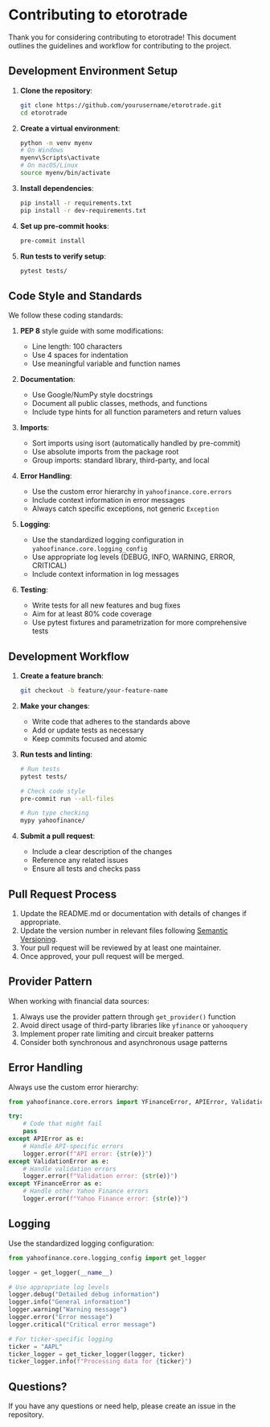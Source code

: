 # Contributing to etorotrade

Thank you for considering contributing to etorotrade! This document outlines the guidelines and workflow for contributing to the project.

## Development Environment Setup

1. **Clone the repository**:
   ```bash
   git clone https://github.com/yourusername/etorotrade.git
   cd etorotrade
   ```

2. **Create a virtual environment**:
   ```bash
   python -m venv myenv
   # On Windows
   myenv\Scripts\activate
   # On macOS/Linux
   source myenv/bin/activate
   ```

3. **Install dependencies**:
   ```bash
   pip install -r requirements.txt
   pip install -r dev-requirements.txt
   ```

4. **Set up pre-commit hooks**:
   ```bash
   pre-commit install
   ```

5. **Run tests to verify setup**:
   ```bash
   pytest tests/
   ```

## Code Style and Standards

We follow these coding standards:

1. **PEP 8** style guide with some modifications:
   - Line length: 100 characters
   - Use 4 spaces for indentation
   - Use meaningful variable and function names

2. **Documentation**:
   - Use Google/NumPy style docstrings
   - Document all public classes, methods, and functions
   - Include type hints for all function parameters and return values

3. **Imports**:
   - Sort imports using isort (automatically handled by pre-commit)
   - Use absolute imports from the package root
   - Group imports: standard library, third-party, and local

4. **Error Handling**:
   - Use the custom error hierarchy in `yahoofinance.core.errors`
   - Include context information in error messages
   - Always catch specific exceptions, not generic `Exception`

5. **Logging**:
   - Use the standardized logging configuration in `yahoofinance.core.logging_config`
   - Use appropriate log levels (DEBUG, INFO, WARNING, ERROR, CRITICAL)
   - Include context information in log messages

6. **Testing**:
   - Write tests for all new features and bug fixes
   - Aim for at least 80% code coverage
   - Use pytest fixtures and parametrization for more comprehensive tests

## Development Workflow

1. **Create a feature branch**:
   ```bash
   git checkout -b feature/your-feature-name
   ```

2. **Make your changes**:
   - Write code that adheres to the standards above
   - Add or update tests as necessary
   - Keep commits focused and atomic

3. **Run tests and linting**:
   ```bash
   # Run tests
   pytest tests/
   
   # Check code style
   pre-commit run --all-files
   
   # Run type checking
   mypy yahoofinance/
   ```

4. **Submit a pull request**:
   - Include a clear description of the changes
   - Reference any related issues
   - Ensure all tests and checks pass

## Pull Request Process

1. Update the README.md or documentation with details of changes if appropriate.
2. Update the version number in relevant files following [Semantic Versioning](https://semver.org/).
3. Your pull request will be reviewed by at least one maintainer.
4. Once approved, your pull request will be merged.

## Provider Pattern

When working with financial data sources:

1. Always use the provider pattern through `get_provider()` function
2. Avoid direct usage of third-party libraries like `yfinance` or `yahooquery`
3. Implement proper rate limiting and circuit breaker patterns
4. Consider both synchronous and asynchronous usage patterns

## Error Handling

Always use the custom error hierarchy:

```python
from yahoofinance.core.errors import YFinanceError, APIError, ValidationError

try:
    # Code that might fail
    pass
except APIError as e:
    # Handle API-specific errors
    logger.error(f"API error: {str(e)}")
except ValidationError as e:
    # Handle validation errors
    logger.error(f"Validation error: {str(e)}")
except YFinanceError as e:
    # Handle other Yahoo Finance errors
    logger.error(f"Yahoo Finance error: {str(e)}")
```

## Logging

Use the standardized logging configuration:

```python
from yahoofinance.core.logging_config import get_logger

logger = get_logger(__name__)

# Use appropriate log levels
logger.debug("Detailed debug information")
logger.info("General information")
logger.warning("Warning message")
logger.error("Error message")
logger.critical("Critical error message")

# For ticker-specific logging
ticker = "AAPL"
ticker_logger = get_ticker_logger(logger, ticker)
ticker_logger.info(f"Processing data for {ticker}")
```

## Questions?

If you have any questions or need help, please create an issue in the repository.